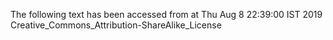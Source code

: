 The following text has been accessed from at Thu Aug 8 22:39:00 IST 2019
Creative_Commons_Attribution-ShareAlike_License
